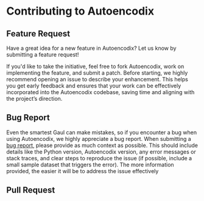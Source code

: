 # Contributing to Autoencodix


## Feature Request

Have a great idea for a new feature in Autoencodix? Let us know by submitting a feature request!

If you'd like to take the initiative, feel free to fork Autoencodix, work on implementing the feature, and submit a patch. Before starting, we highly recommend opening an issue to describe your enhancement. This helps you get early feedback and ensures that your work can be effectively incorporated into the Autoencodix codebase, saving time and aligning with the project’s direction.

## Bug Report
Even the smartest Gaul can make mistakes, so if you encounter a bug when using Autoencodix, we highly appreciate a bug report. 
When submitting a [bug report](https://github.com/jan-forest/autoencodix/issues/new/choose), please provide as much context as possible. This should include details like the Python version, Autoencodix version, any error messages or stack traces, and clear steps to reproduce the issue (if possible, include a small sample dataset that triggers the error). The more information provided, the easier it will be to address the issue effectively
## Pull Request


